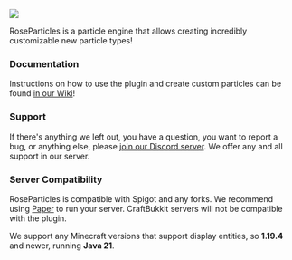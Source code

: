 ![](https://imgur.com/FMTPpgD.png)


RoseParticles is a particle engine that allows creating incredibly customizable new particle types!

### Documentation
Instructions on how to use the plugin and create custom particles can be found [in our Wiki](https://github.com/Rosewood-Development/RoseParticles/wiki)!

### Support
If there's anything we left out, you have a question, you want to report a bug, or anything else, please [join our Discord server](https://discord.gg/MgUsTBK).  We offer any and all support in our server.

### Server Compatibility
RoseParticles is compatible with Spigot and any forks. We recommend using [Paper](https://papermc.io/) to run your server.  CraftBukkit servers will not be compatible with the plugin.

We support any Minecraft versions that support display entities, so **1.19.4** and newer, running **Java 21**.
